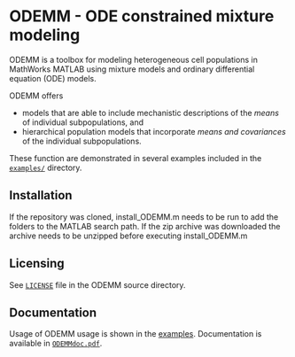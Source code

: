# ODEMM - ODE constrained mixture modeling

ODEMM is a toolbox for modeling heterogeneous cell populations in MathWorks MATLAB using mixture models and ordinary differential equation (ODE) models. 

ODEMM offers 
* models that are able to include mechanistic descriptions of the *means* of individual subpopulations, and 
* hierarchical population models that incorporate *means and covariances* of the individual subpopulations. 

These function are demonstrated in several examples included in the [`examples/`](examples/) directory.

## Installation

If the repository was cloned, install_ODEMM.m needs to be run to add the folders to the MATLAB search path. If the zip archive was downloaded the archive needs to be unzipped before executing install_ODEMM.m

## Licensing

See [ ```LICENSE```](LICENSE) file in the ODEMM source directory.

## Documentation

Usage of ODEMM usage is shown in the [examples](examples/). Documentation is available in [```ODEMMdoc.pdf```](/doc/ODEMMdoc.pdf).

